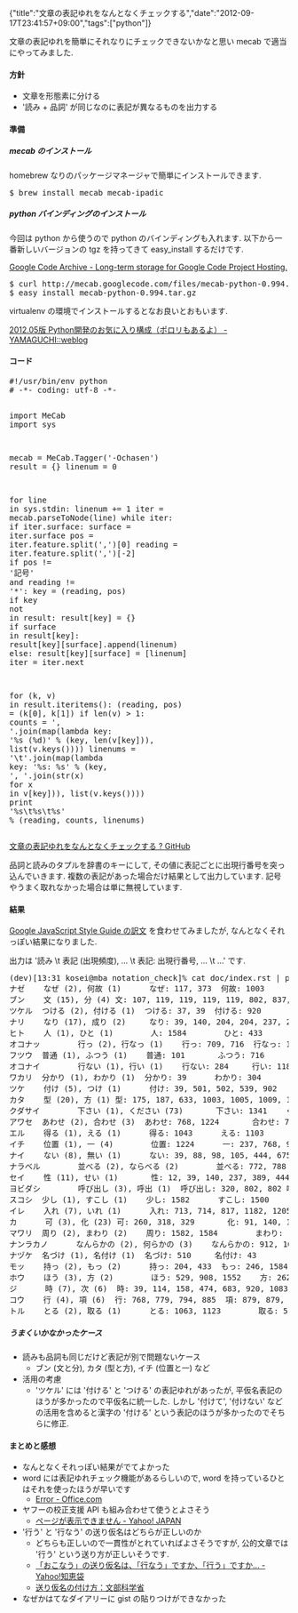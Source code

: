 {"title":"文章の表記ゆれをなんとなくチェックする","date":"2012-09-17T23:41:57+09:00","tags":["python"]}

<!-- DATE: 2012-09-17T14:41:57+00:00 -->
<!-- OLDURL: http://d.hatena.ne.jp/cou929_la/20120917/ -->


<div class="section">
<p>文章の表記ゆれを簡単にそれなりにチェックできないかなと思い mecab で適当にやってみました.</p>
<h4> 方針</h4>

<ul>
<li> 文章を形態素に分ける</li>
<li> '読み + 品詞' が同じなのに表記が異なるものを出力する</li>
</ul>
<h4> 準備</h4>
<h5> mecab のインストール</h5>
<p>homebrew なりのパッケージマネージャで簡単にインストールできます.</p>
<pre>
$ brew install mecab mecab-ipadic
</pre>

<h5> python バインディングのインストール</h5>
<p>今回は python から使うので python のバインディングも入れます. 以下から一番新しいバージョンの tgz を持ってきて easy_install するだけです.</p>
<p><a href="http://code.google.com/p/mecab/downloads/list" target="_blank">Google Code Archive - Long-term storage for Google Code Project Hosting.</a></p>
<pre>
$ curl http://mecab.googlecode.com/files/mecab-python-0.994.tar.gz > mecab-python-0.994.tar.gz
$ easy_install mecab-python-0.994.tar.gz
</pre>

<p>virtualenv の環境でインストールするとなお良いとおもいます.</p>
<p><a href="http://ymotongpoo.hatenablog.com/entry/20120516/1337123564" target="_blank"> 2012.05版 Python開発のお気に入り構成（ポロリもあるよ） - YAMAGUCHI::weblog</a></p>
<h4> コード</h4>
<pre class="syntax-highlight">
<span class="synComment">#!/usr/bin/env python</span>
<span class="synComment"># -*- coding: utf-8 -*-</span>

<span class="synPreProc">import</span> MeCab
<span class="synPreProc">import</span> sys

mecab = MeCab.Tagger('<span class="synConstant">-Ochasen</span>')
result = {}
linenum = 0

<span class="synStatement">for</span> line <span class="synStatement">in</span> sys.stdin:
    linenum += 1
    iter = mecab.parseToNode(line)
    <span class="synStatement">while</span> iter:
        <span class="synStatement">if</span> iter.surface:
            surface = iter.surface
            pos = iter.feature.split('<span class="synConstant">,</span>')[0]
            reading = iter.feature.split('<span class="synConstant">,</span>')[-2]
            <span class="synStatement">if</span> pos != '<span class="synConstant">記号</span>' <span class="synStatement">and</span> reading != '<span class="synConstant">*</span>':
                key = (reading, pos)
                <span class="synStatement">if</span> key <span class="synStatement">not</span> <span class="synStatement">in</span> result:
                    result[key] = {}
                <span class="synStatement">if</span> surface <span class="synStatement">in</span> result[key]:
                    result[key][surface].append(linenum)
                <span class="synStatement">else</span>:
                    result[key][surface] = [linenum]
        iter = iter.next

<span class="synStatement">for</span> (k, v) <span class="synStatement">in</span> result.iteritems():
    (reading, pos) = (k[0], k[1])
    <span class="synStatement">if</span> len(v) > 1:
        counts = '<span class="synConstant">, </span>'.join(map(<span class="synStatement">lambda</span> key: '<span class="synConstant">%s (%d)</span>' % (key,
                           len(v[key])), list(v.keys())))
        linenums = '<span class="synSpecial">\t</span>'.join(map(<span class="synStatement">lambda</span> key: '<span class="synConstant">%s: %s</span>' % (key,
                             '<span class="synConstant">, </span>'.join(str(x) <span class="synStatement">for</span> x <span class="synStatement">in</span> v[key])),
                             list(v.keys())))
        <span class="synStatement">print</span> '<span class="synConstant">%s</span><span class="synSpecial">\t</span><span class="synConstant">%s</span><span class="synSpecial">\t</span><span class="synConstant">%s</span>' % (reading, counts, linenums)
</pre>

<p><a href="https://gist.github.com/3735053" target="_blank">文章の表記ゆれをなんとなくチェックする ? GitHub</a></p>
<p>品詞と読みのタプルを辞書のキーにして, その値に表記ごとに出現行番号を突っ込んでいきます. 複数の表記があった場合だけ結果として出力しています. 記号やうまく取れなかった場合は単に無視しています.</p>
<h4> 結果</h4>
<p><a href="http://cou929.nu/data/google_javascript_style_guide/" target="_blank">Google JavaScript Style Guide の訳文</a> を食わせてみましたが, なんとなくそれっぽい結果になりました.</p>
<p>出力は '読み \t 表記 (出現頻度), ... \t 表記: 出現行番号, ... \t ...' です.</p>
<pre>
(dev)[13:31 kosei@mba notation_check]% cat doc/index.rst | python tools/notation_checker.py
ナゼ    なぜ (2), 何故 (1)      なぜ: 117, 373  何故: 1003
ブン    文 (15), 分 (4) 文: 107, 119, 119, 119, 119, 802, 837, 1034, 1203, 1204, 1206, 1221, 1223, 1224, 1302   分: 802, 802, 817, 1198
ツケル  つける (2), 付ける (1)  つける: 37, 39  付ける: 920
ナリ    なり (17), 成り (2)     なり: 39, 140, 204, 204, 237, 284, 304, 535, 535, 677, 689, 926, 1123, 1234, 1352, 1526, 1584   成り: 1083, 1103
ヒト    人 (1), ひと (1)        人: 1584        ひと: 433
オコナッ        行っ (2), 行なっ (1)    行っ: 709, 716  行なっ: 1003
フツウ  普通 (1), ふつう (1)    普通: 101       ふつう: 716
オコナイ        行ない (1), 行い (1)    行ない: 284     行い: 1186
ワカリ  分かり (1), わかり (1)  分かり: 39      わかり: 304
ツケ    付け (5), つけ (1)      付け: 39, 501, 502, 539, 902    つけ: 508
カタ    型 (20), 方 (1) 型: 175, 187, 633, 1003, 1005, 1009, 1009, 1009, 1013, 1013, 1023, 1032, 1034, 1045, 1045, 1123, 1136, 1154, 1154, 1284 方: 414
クダサイ        下さい (1), ください (73)       下さい: 1341    ください: 127, 140, 140, 185, 223, 235, 237, 358, 373, 412, 435, 444, 474, 480, 496, 501, 502, 504, 508, 510, 510, 522, 529, 539, 549, 561, 561, 565, 573, 600, 600, 623, 633, 662, 666, 666, 666, 689, 689, 697, 713, 714, 716, 745, 755, 768, 768, 768, 867, 881, 906, 908, 920, 951, 1009, 1019, 1028, 1103, 1174, 1178, 1180, 1182, 1205, 1207, 1234, 1253, 1266, 1333, 1359, 1391, 1580, 1582, 1584
アワセ  あわせ (2), 合わせ (3)  あわせ: 768, 1224       合わせ: 788, 794, 891
エル    得る (1), える (1)      得る: 1043      える: 1103
イチ    位置 (1), 一 (4)        位置: 1224      一: 237, 768, 976, 996
ナイ    ない (8), 無い (1)      ない: 39, 88, 98, 105, 444, 675, 1316, 1378     無い: 1167
ナラベル        並べる (2), ならべる (2)        並べる: 772, 788        ならべる: 976, 996
セイ    性 (11), せい (1)       性: 12, 39, 140, 237, 389, 444, 474, 549, 565, 580, 1580        せい: 414
ヨビダシ        呼び出し (3), 呼出 (1)  呼び出し: 320, 802, 802 呼出: 284
スコシ  少し (1), すこし (1)    少し: 1582      すこし: 1500
イレ    入れ (7), いれ (1)      入れ: 713, 714, 817, 1182, 1205, 1207, 1582     いれ: 1582
カ      可 (3), 化 (23) 可: 260, 318, 329       化: 91, 140, 169, 404, 489, 535, 580, 672, 679, 683, 683, 707, 709, 716, 720, 728, 837, 1009, 1050, 1068, 1081, 1088, 1186
マワリ  周り (2), まわり (2)    周り: 1582, 1584        まわり: 1582, 1582
ナンラカノ      なんらかの (2), 何らかの (3)    なんらかの: 912, 1068   何らかの: 1056, 1074, 1094
ナヅケ  名づけ (1), 名付け (1)  名づけ: 510     名付け: 43
モッ    持っ (2), もっ (2)      持っ: 204, 433  もっ: 246, 1584
ホウ    ほう (3), 方 (2)        ほう: 529, 908, 1552    方: 262, 1538
ジ      時 (7), 次 (6)  時: 39, 114, 158, 474, 683, 920, 1083   次: 119, 223, 391, 1186, 1491, 1526
コウ    行 (4), 項 (6)  行: 768, 779, 794, 885  項: 879, 879, 1413, 1431, 1442, 1442
トル    とる (2), 取る (1)      とる: 1063, 1123        取る: 510
</pre>

<h5> うまくいかなかったケース</h5>

<ul>
<li> 読みも品詞も同じだけど表記が別で問題ないケース

<ul>
<li> ブン (文と分), カタ (型と方), イチ (位置と一) など</li>
</ul>
</li>
<li> 活用の考慮

<ul>
<li> 'ツケル' には '付ける' と 'つける' の表記ゆれがあったが, 平仮名表記のほうが多かったので平仮名に統一した. しかし '付けて', '付けない' などの活用を含めると漢字の '付ける' という表記のほうが多かったのでそちらに修正.</li>
</ul>
</li>
</ul>
<h4> まとめと感想</h4>

<ul>
<li> なんとなくそれっぽい結果がでてよかった</li>
<li> word には表記ゆれチェック機能があるらしいので, word を持っているひとはそれを使ったほうが早いです

<ul>
<li> <a href="http://office.microsoft.com/ja-jp/word-help/HA010203249.aspx" target="_blank">Error - Office.com</a></li>
</ul>
</li>
<li> ヤフーの校正支援 API も組み合わせて使うとよさそう

<ul>
<li> <a href="http://developer.yahoo.co.jp/webapi/jlp/kousei/v1/kousei.html" target="_blank">ページが表示できません - Yahoo! JAPAN</a></li>
</ul>
</li>
<li> '行う' と '行なう' の送り仮名はどちらが正しいのか

<ul>
<li> どちらも正しいので一貫性がとれていればよさそうですが, 公的文章では '行う' という送り方が正しいそうです.</li>
<li> <a href="http://detail.chiebukuro.yahoo.co.jp/qa/question_detail/q1112420011" target="_blank">「おこなう」の送り仮名は、「行なう」ですか、「行う」ですか... - Yahoo!知恵袋</a></li>
<li> <a href="http://www.mext.go.jp/b_menu/hakusho/nc/k19730618001/k19730618001.html" target="_blank">送り仮名の付け方：文部科学省</a></li>
</ul>
</li>
<li> なぜかはてなダイアリーに gist の貼りつけができなかった</li>
</ul>
</div>






